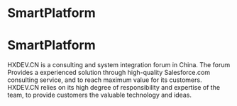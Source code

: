 SmartPlatform
=============



SmartPlatform
=============

HXDEV.CN is a consulting and system integration forum in China. The forum Provides a experienced solution through high-quality Salesforce.com consulting service, and to reach maximum value for its customers. HXDEV.CN relies on its high degree of responsibility and expertise of the team, to provide customers the valuable technology and ideas.
